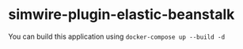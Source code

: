 # simwire-plugin-elastic-beanstalk
You can build this application using `docker-compose up --build -d`
